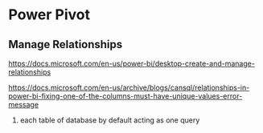 
# Power Pivot
## Manage Relationships

https://docs.microsoft.com/en-us/power-bi/desktop-create-and-manage-relationships

https://docs.microsoft.com/en-us/archive/blogs/cansql/relationships-in-power-bi-fixing-one-of-the-columns-must-have-unique-values-error-message

1. each table of database by default acting as one query


```python

```
